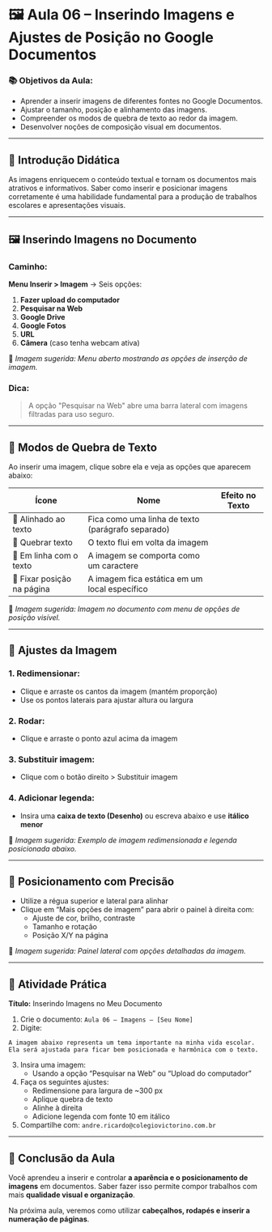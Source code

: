 # 🖼️ Aula 06 – Inserindo Imagens e Ajustes de Posição no Google Documentos

### 📚 Objetivos da Aula:
- Aprender a inserir imagens de diferentes fontes no Google Documentos.
- Ajustar o tamanho, posição e alinhamento das imagens.
- Compreender os modos de quebra de texto ao redor da imagem.
- Desenvolver noções de composição visual em documentos.

---

## 🧠 Introdução Didática

As imagens enriquecem o conteúdo textual e tornam os documentos mais atrativos e informativos. Saber como inserir e posicionar imagens corretamente é uma habilidade fundamental para a produção de trabalhos escolares e apresentações visuais.

---

## 🖼️ Inserindo Imagens no Documento

### Caminho:
**Menu Inserir > Imagem** → Seis opções:
1. **Fazer upload do computador**
2. **Pesquisar na Web**
3. **Google Drive**
4. **Google Fotos**
5. **URL**
6. **Câmera** (caso tenha webcam ativa)

📸 *Imagem sugerida: Menu aberto mostrando as opções de inserção de imagem.*

### Dica:
> A opção "Pesquisar na Web" abre uma barra lateral com imagens filtradas para uso seguro.

---

## 🔄 Modos de Quebra de Texto
Ao inserir uma imagem, clique sobre ela e veja as opções que aparecem abaixo:

| Ícone                     | Nome                                              | Efeito no Texto |
| ------------------------- | ------------------------------------------------- | --------------- |
| 📄 Alinhado ao texto       | Fica como uma linha de texto (parágrafo separado) |                 |
| 🔲 Quebrar texto           | O texto flui em volta da imagem                   |                 |
| 📐 Em linha com o texto    | A imagem se comporta como um caractere            |                 |
| 📏 Fixar posição na página | A imagem fica estática em um local específico     |                 |

📸 *Imagem sugerida: Imagem no documento com menu de opções de posição visível.*

---

## 🔧 Ajustes da Imagem

### 1. Redimensionar:
- Clique e arraste os cantos da imagem (mantém proporção)
- Use os pontos laterais para ajustar altura ou largura

### 2. Rodar:
- Clique e arraste o ponto azul acima da imagem

### 3. Substituir imagem:
- Clique com o botão direito > Substituir imagem

### 4. Adicionar legenda:
- Insira uma **caixa de texto (Desenho)** ou escreva abaixo e use **itálico menor**

📸 *Imagem sugerida: Exemplo de imagem redimensionada e legenda posicionada abaixo.*

---

## 🎨 Posicionamento com Precisão
- Utilize a régua superior e lateral para alinhar
- Clique em “Mais opções de imagem” para abrir o painel à direita com:
  - Ajuste de cor, brilho, contraste
  - Tamanho e rotação
  - Posição X/Y na página

📸 *Imagem sugerida: Painel lateral com opções detalhadas da imagem.*

---

## 🧪 Atividade Prática

**Título:** Inserindo Imagens no Meu Documento

1. Crie o documento: `Aula 06 – Imagens – [Seu Nome]`
2. Digite:
```
A imagem abaixo representa um tema importante na minha vida escolar. Ela será ajustada para ficar bem posicionada e harmônica com o texto.
```
3. Insira uma imagem:
   - Usando a opção “Pesquisar na Web” ou “Upload do computador”
4. Faça os seguintes ajustes:
   - Redimensione para largura de ~300 px
   - Aplique quebra de texto
   - Alinhe à direita
   - Adicione legenda com fonte 10 em itálico
5. Compartilhe com: `andre.ricardo@colegiovictorino.com.br`

---

## 🎯 Conclusão da Aula

Você aprendeu a inserir e controlar **a aparência e o posicionamento de imagens** em documentos. Saber fazer isso permite compor trabalhos com mais **qualidade visual e organização**.

Na próxima aula, veremos como utilizar **cabeçalhos, rodapés e inserir a numeração de páginas**.